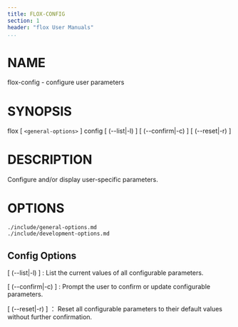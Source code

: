 ```yaml
---
title: FLOX-CONFIG
section: 1
header: "flox User Manuals"
...
```



# NAME

flox-config - configure user parameters

# SYNOPSIS

flox [ `<general-options>` ] config [ (--list|-l) ] [ (--confirm|-c) ] [ (--reset|-r) ]
# DESCRIPTION

Configure and/or display user-specific parameters.



# OPTIONS

```{.include}
./include/general-options.md
./include/development-options.md
```

## Config Options

[ (--list|-l) ]
:   List the current values of all configurable parameters.

[ (--confirm|-c) ]
:   Prompt the user to confirm or update configurable parameters.

[ (--reset|-r) ]
：  Reset all configurable parameters to their default values without further confirmation.
